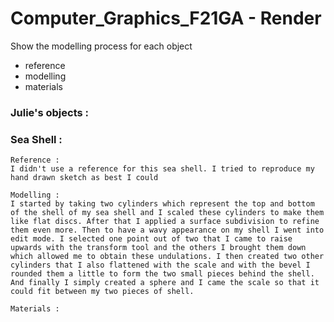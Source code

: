 # Computer_Graphics_F21GA - Render
Show the modelling process for each object

- reference
- modelling
- materials

### Julie's objects : 
### Sea Shell :

    Reference : 
    I didn't use a reference for this sea shell. I tried to reproduce my hand drawn sketch as best I could

    Modelling : 
    I started by taking two cylinders which represent the top and bottom of the shell of my sea shell and I scaled these cylinders to make them like flat discs. After that I applied a surface subdivision to refine them even more. Then to have a wavy appearance on my shell I went into edit mode. I selected one point out of two that I came to raise upwards with the transform tool and the others I brought them down which allowed me to obtain these undulations. I then created two other cylinders that I also flattened with the scale and with the bevel I rounded them a little to form the two small pieces behind the shell. And finally I simply created a sphere and I came the scale so that it could fit between my two pieces of shell.
    
    Materials : 
    
    


    
